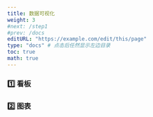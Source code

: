 ```yaml
---
title: 数据可视化
weight: 3
#next: /step1
#prev: /docs
editURL: "https://example.com/edit/this/page"
type: "docs" # 点击后任然显示左边目录
toc: true
math: true
---
```


### 1️⃣ 看板


### 2️⃣ 图表



